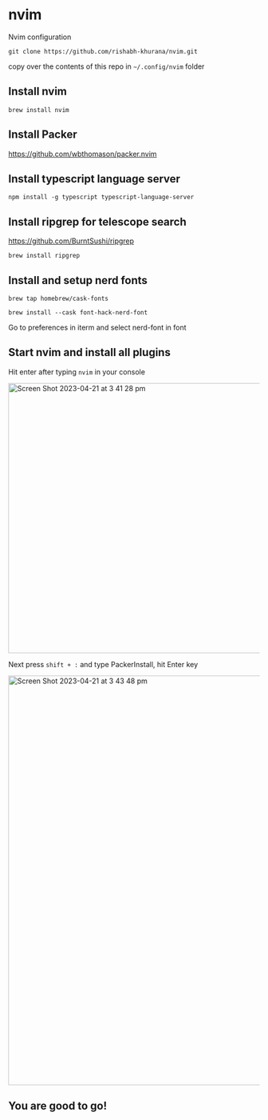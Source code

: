 # nvim
Nvim configuration

```
git clone https://github.com/rishabh-khurana/nvim.git

```

copy over the contents of this repo in `~/.config/nvim` folder

## Install nvim 
`brew install nvim`

## Install Packer

https://github.com/wbthomason/packer.nvim

## Install typescript language server

`npm install -g typescript typescript-language-server`

## Install ripgrep for telescope search

https://github.com/BurntSushi/ripgrep

`brew install ripgrep`

## Install and setup nerd fonts 

`brew tap homebrew/cask-fonts`

`brew install --cask font-hack-nerd-font`

Go to preferences in iterm and select nerd-font in font

## Start nvim and install all plugins

Hit enter after typing `nvim` in your console

<img width="540" alt="Screen Shot 2023-04-21 at 3 41 28 pm" src="https://user-images.githubusercontent.com/25672349/233549705-c4949e29-2e84-43ed-b484-7ab69a09cd19.png">

Next press `shift + :` and type PackerInstall, hit Enter key

<img width="819" alt="Screen Shot 2023-04-21 at 3 43 48 pm" src="https://user-images.githubusercontent.com/25672349/233550003-b6e9a83f-583d-40e2-b145-5e996cebc7c7.png">

## You are good to go!

